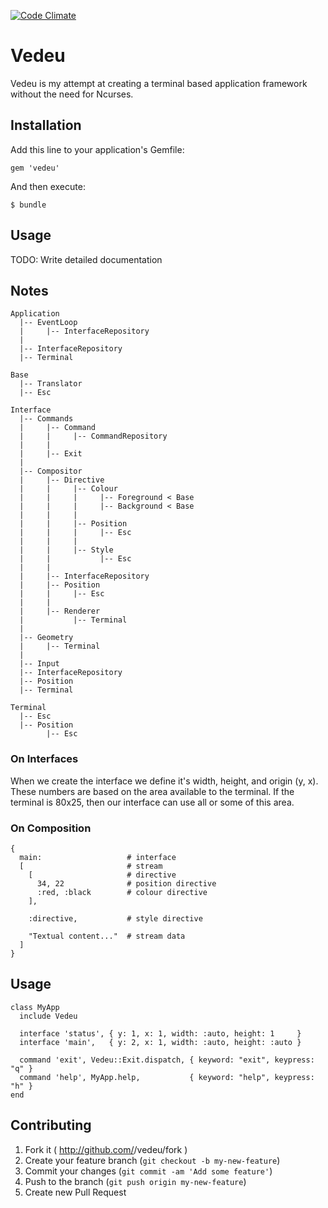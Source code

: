 [![Code Climate](https://codeclimate.com/github/gavinlaking/vedeu.png)](https://codeclimate.com/github/gavinlaking/vedeu)

# Vedeu

Vedeu is my attempt at creating a terminal based application framework without the need for Ncurses.

## Installation

Add this line to your application's Gemfile:

    gem 'vedeu'

And then execute:

    $ bundle

## Usage

TODO: Write detailed documentation

## Notes

    Application
      |-- EventLoop
      |     |-- InterfaceRepository
      |
      |-- InterfaceRepository
      |-- Terminal

    Base
      |-- Translator
      |-- Esc

    Interface
      |-- Commands
      |     |-- Command
      |     |     |-- CommandRepository
      |     |
      |     |-- Exit
      |
      |-- Compositor
      |     |-- Directive
      |     |     |-- Colour
      |     |     |     |-- Foreground < Base
      |     |     |     |-- Background < Base
      |     |     |
      |     |     |-- Position
      |     |     |     |-- Esc
      |     |     |
      |     |     |-- Style
      |     |           |-- Esc
      |     |
      |     |-- InterfaceRepository
      |     |-- Position
      |     |     |-- Esc
      |     |
      |     |-- Renderer
      |           |-- Terminal
      |
      |-- Geometry
      |     |-- Terminal
      |
      |-- Input
      |-- InterfaceRepository
      |-- Position
      |-- Terminal

    Terminal
      |-- Esc
      |-- Position
            |-- Esc

### On Interfaces

When we create the interface we define it's width, height, and origin (y, x).
These numbers are based on the area available to the terminal. If the terminal is 80x25, then our interface can use all or some of this area.

### On Composition

    {
      main:                   # interface
      [                       # stream
        [                     # directive
          34, 22              # position directive
          :red, :black        # colour directive
        ],

        :directive,           # style directive

        "Textual content..."  # stream data
      ]
    }

## Usage

    class MyApp
      include Vedeu

      interface 'status', { y: 1, x: 1, width: :auto, height: 1     }
      interface 'main',   { y: 2, x: 1, width: :auto, height: :auto }

      command 'exit', Vedeu::Exit.dispatch, { keyword: "exit", keypress: "q" }
      command 'help', MyApp.help,           { keyword: "help", keypress: "h" }
    end

## Contributing

1. Fork it ( http://github.com/<my-github-username>/vedeu/fork )
2. Create your feature branch (`git checkout -b my-new-feature`)
3. Commit your changes (`git commit -am 'Add some feature'`)
4. Push to the branch (`git push origin my-new-feature`)
5. Create new Pull Request
